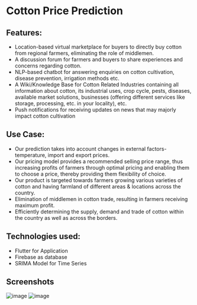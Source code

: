 # Cotton Price Prediction
## Features:
* Location-based virtual marketplace for buyers to directly buy cotton from regional farmers, eliminating the role of middlemen.
* A discussion forum for farmers and buyers to share experiences and concerns regarding cotton. 
* NLP-based chatbot for answering enquiries on cotton cultivation, disease prevention, irrigation methods etc.
* A Wiki/Knowledge Base for Cotton Related Industries containing all information about cotton, its industrial uses, crop cycle, pests, diseases, available market solutions, businesses (offering different services like storage, processing, etc. in your locality), etc.
* Push notifications for receiving updates on news that may majorly impact cotton cultivation

## Use Case:
* Our prediction takes into account changes in external factors- temperature, import and export prices.
* Our pricing model provides a recommended selling price range, thus increasing profits of farmers through optimal pricing and enabling them to choose a price, thereby providing them flexibility of choice.
* Our product is targeted towards farmers growing various varieties of cotton and having farmland of different areas & locations across the country.
* Elimination of middlemen in cotton trade, resulting in farmers receiving maximum profit.
* Efficiently determining the supply, demand and trade of cotton within the country as well as across the borders. 

## Technologies used:
* Flutter for Application
* Firebase as database
* SRIMA Model for Time Series

## Screenshots
![image](https://user-images.githubusercontent.com/40751910/119801885-b48adc00-befb-11eb-9df3-142114183d9d.png)
![image](https://user-images.githubusercontent.com/40751910/119801904-b94f9000-befb-11eb-9d89-e4ed82ff53b0.png)

